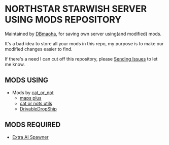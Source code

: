 # NORTHSTAR STARWISH SERVER USING MODS REPOSITORY

Maintained by [DBmaoha](https://github.com/DBmaoha), for saving own server using(and modified) mods.

It's a bad idea to store all your mods in this repo, my purpose is to make our modified changes easier to find. 

If there's a need I can cut off this repository, please [Sending Issues](https://github.com/xiaobbuguai/sws_WIP/issues) to let me know.


## MODS USING

- Mods by [cat_or_not](https://github.com/catornot)
    - [maps plus](https://northstar.thunderstore.io/package/cat_or_not/maps_plus/)
    - [cat or nots utils](https://northstar.thunderstore.io/package/cat_or_not/cat_or_nots_utils/)
    - [DrivableDropShip](https://northstar.thunderstore.io/package/cat_or_not/DrivableDropShip/)

## MODS REQUIRED

- [Extra AI Spawner](https://github.com/DBmaoha/Super.Mixed.Game/tree/extra-ai-spawner)